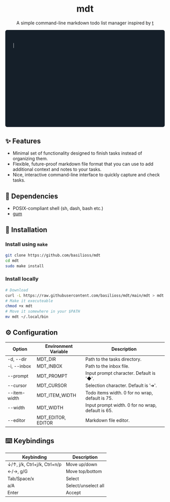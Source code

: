<div align="center">
  <h1>mdt</h1>
  <p>A simple command-line markdown todo list manager inspired by <a href="https://github.com/sjl/t">t</a></p>
  <img src="mdt.gif" alt="Demo" width="800">
</div>
  
## :sparkles: Features

- Minimal set of functionality designed to finish tasks instead of organizing them.
- Flexible, future-proof markdown file format that you can use to add additional context and notes to your tasks.
- Nice, interactive command-line interface to quickly capture and check tasks.

## :receipt: Dependencies

- POSIX-compliant shell (sh, dash, bash etc.)
- [gum](https://github.com/charmbracelet/gum#installation)

## :rocket: Installation

### Install using `make`

```sh
git clone https://github.com/basilioss/mdt
cd mdt
sudo make install
```

### Install locally

```sh
# Download
curl -L https://raw.githubusercontent.com/basilioss/mdt/main/mdt > mdt
# Make it executeable
chmod +x mdt
# Move it somewhere in your $PATH
mv mdt ~/.local/bin
```

## :gear: Configuration

| Option       | Environment Variable  | Description                                       |
| ------------ | --------------------- | ------------------------------------------------- |
| -d, --dir    | MDT_DIR               | Path to the tasks directory.                      |
| -i, --inbox  | MDT_INBOX             | Path to the inbox file.                           |
| --prompt     | MDT_PROMPT            | Input prompt character. Default is '◆'.           |
| --cursor     | MDT_CURSOR            | Selection character. Default is '➔'.              |
| --item-width | MDT_ITEM_WIDTH        | Todo items width. 0 for no wrap, default is 75.   |
| --width      | MDT_WIDTH             | Input prompt width. 0 for no wrap, default is 65. |
| --editor     | MDT_EDITOR, EDITOR    | Markdown file editor.                             |

## :keyboard: Keybindings

| Keybinding                   | Description         |
| ---------------------------- | ------------------- |
| ↓/↑, j/k, Ctrl+j/k, Ctrl+n/p | Move up/down        |
| ←/→, g/G                     | Move top/bottom     |
| Tab/Space/x                  | Select              |
| a/A                          | Select/unselect all |
| Enter                        | Accept              |
